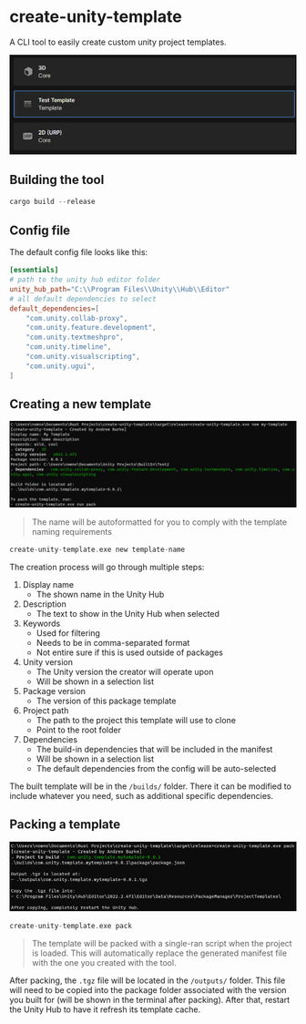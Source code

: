 # create-unity-template

A CLI tool to easily create custom unity project templates.

![](/assets/template.png)

## Building the tool

```rs
cargo build --release
```

## Config file

The default config file looks like this:

```toml
[essentials]
# path to the unity hub editor folder
unity_hub_path="C:\\Program Files\\Unity\\Hub\\Editor"
# all default dependencies to select
default_dependencies=[
    "com.unity.collab-proxy",
    "com.unity.feature.development",
    "com.unity.textmeshpro",
    "com.unity.timeline",
    "com.unity.visualscripting",
    "com.unity.ugui",
]
```

## Creating a new template

![](/assets/new.png)

> The name will be autoformatted for you to comply with the template naming requirements

```rs
create-unity-template.exe new template-name
```

The creation process will go through multiple steps:

1. Display name
   - The shown name in the Unity Hub
2. Description
   - The text to show in the Unity Hub when selected
3. Keywords
   - Used for filtering
   - Needs to be in comma-separated format
   - Not entire sure if this is used outside of packages
4. Unity version
   - The Unity version the creator will operate upon
   - Will be shown in a selection list
5. Package version
   - The version of this package template
6. Project path
   - The path to the project this template will use to clone
   - Point to the root folder
7. Dependencies
   - The build-in dependencies that will be included in the manifest
   - Will be shown in a selection list
   - The default dependencies from the config will be auto-selected

The built template will be in the `/builds/` folder. There it can be modified to include whatever you need, such as additional specific dependencies.

## Packing a template

![](/assets/pack.png)

```rs
create-unity-template.exe pack
```

> The template will be packed with a single-ran script when the project is loaded. This will automatically replace the generated manifest file with the one you created with the tool.

After packing, the `.tgz` file will be located in the `/outputs/` folder. This file will need to be copied into the package folder associated with the version you built for (will be shown in the terminal after packing). After that, restart the Unity Hub to have it refresh its template cache.
